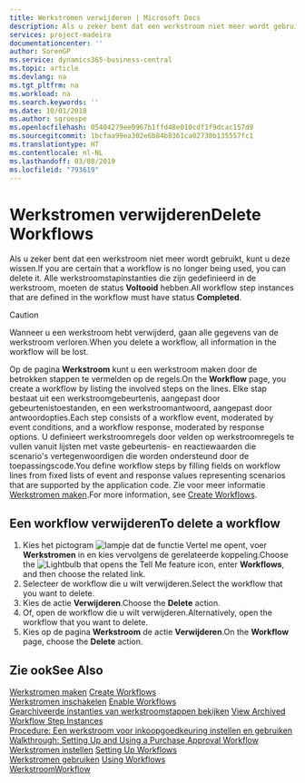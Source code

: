 ```yaml
---
title: Werkstromen verwijderen | Microsoft Docs
description: Als u zeker bent dat een werkstroom niet meer wordt gebruikt, kunt u deze wissen. Alle werkstroomstapinstanties die zijn gedefinieerd in de werkstroom, moeten de status **Voltooid** hebben.
services: project-madeira
documentationcenter: ''
author: SorenGP
ms.service: dynamics365-business-central
ms.topic: article
ms.devlang: na
ms.tgt_pltfrm: na
ms.workload: na
ms.search.keywords: ''
ms.date: 10/01/2018
ms.author: sgroespe
ms.openlocfilehash: 05404279ee0967b1ffd48e010cdf1f9dcac157d9
ms.sourcegitcommit: 1bcfaa99ea302e6b84b8361ca02730b135557fc1
ms.translationtype: HT
ms.contentlocale: nl-NL
ms.lasthandoff: 03/08/2019
ms.locfileid: "793619"
---
```

# <a name="delete-workflows"></a><span data-ttu-id="d6729-104">Werkstromen verwijderen</span><span class="sxs-lookup"><span data-stu-id="d6729-104">Delete Workflows</span></span>
<span data-ttu-id="d6729-105">Als u zeker bent dat een werkstroom niet meer wordt gebruikt, kunt u deze wissen.</span><span class="sxs-lookup"><span data-stu-id="d6729-105">If you are certain that a workflow is no longer being used, you can delete it.</span></span> <span data-ttu-id="d6729-106">Alle werkstroomstapinstanties die zijn gedefinieerd in de werkstroom, moeten de status **Voltooid** hebben.</span><span class="sxs-lookup"><span data-stu-id="d6729-106">All workflow step instances that are defined in the workflow must have status **Completed**.</span></span>  

> [!CAUTION]  
>  <span data-ttu-id="d6729-107">Wanneer u een werkstroom hebt verwijderd, gaan alle gegevens van de werkstroom verloren.</span><span class="sxs-lookup"><span data-stu-id="d6729-107">When you delete a workflow, all information in the workflow will be lost.</span></span>  

 <span data-ttu-id="d6729-108">Op de pagina **Werkstroom** kunt u een werkstroom maken door de betrokken stappen te vermelden op de regels.</span><span class="sxs-lookup"><span data-stu-id="d6729-108">On the **Workflow** page, you create a workflow by listing the involved steps on the lines.</span></span> <span data-ttu-id="d6729-109">Elke stap bestaat uit een werkstroomgebeurtenis, aangepast door gebeurtenistoestanden, en een werkstroomantwoord, aangepast door antwoordopties.</span><span class="sxs-lookup"><span data-stu-id="d6729-109">Each step consists of a workflow event, moderated by event conditions, and a workflow response, moderated by response options.</span></span> <span data-ttu-id="d6729-110">U definieert werkstroomregels door velden op werkstroomregels te vullen vanuit lijsten met vaste gebeurtenis- en reactiewaarden die scenario's vertegenwoordigen die worden ondersteund door de toepassingscode.</span><span class="sxs-lookup"><span data-stu-id="d6729-110">You define workflow steps by filling fields on workflow lines from fixed lists of event and response values representing scenarios that are supported by the application code.</span></span> <span data-ttu-id="d6729-111">Zie voor meer informatie [Werkstromen maken](across-how-to-create-workflows.md).</span><span class="sxs-lookup"><span data-stu-id="d6729-111">For more information, see [Create Workflows](across-how-to-create-workflows.md).</span></span>  

## <a name="to-delete-a-workflow"></a><span data-ttu-id="d6729-112">Een workflow verwijderen</span><span class="sxs-lookup"><span data-stu-id="d6729-112">To delete a workflow</span></span>  
1.  <span data-ttu-id="d6729-113">Kies het pictogram ![lampje dat de functie Vertel me opent](media/ui-search/search_small.png "Vertel me wat u wilt doen"), voer **Werkstromen** in en kies vervolgens de gerelateerde koppeling.</span><span class="sxs-lookup"><span data-stu-id="d6729-113">Choose the ![Lightbulb that opens the Tell Me feature](media/ui-search/search_small.png "Tell me what you want to do") icon, enter **Workflows**, and then choose the related link.</span></span>  
2.  <span data-ttu-id="d6729-114">Selecteer de workflow die u wilt verwijderen.</span><span class="sxs-lookup"><span data-stu-id="d6729-114">Select the workflow that you want to delete.</span></span>  
3.  <span data-ttu-id="d6729-115">Kies de actie **Verwijderen**.</span><span class="sxs-lookup"><span data-stu-id="d6729-115">Choose the **Delete** action.</span></span>  
4.  <span data-ttu-id="d6729-116">Of, open de workflow die u wilt verwijderen.</span><span class="sxs-lookup"><span data-stu-id="d6729-116">Alternatively, open the workflow that you want to delete.</span></span>  
5.  <span data-ttu-id="d6729-117">Kies op de pagina **Werkstroom** de actie **Verwijderen**.</span><span class="sxs-lookup"><span data-stu-id="d6729-117">On the **Workflow** page, choose the **Delete** action.</span></span>  

## <a name="see-also"></a><span data-ttu-id="d6729-118">Zie ook</span><span class="sxs-lookup"><span data-stu-id="d6729-118">See Also</span></span>  
 <span data-ttu-id="d6729-119">[Werkstromen maken](across-how-to-create-workflows.md) </span><span class="sxs-lookup"><span data-stu-id="d6729-119">[Create Workflows](across-how-to-create-workflows.md) </span></span>  
 <span data-ttu-id="d6729-120">[Werkstromen inschakelen](across-how-to-enable-workflows.md) </span><span class="sxs-lookup"><span data-stu-id="d6729-120">[Enable Workflows](across-how-to-enable-workflows.md) </span></span>  
 <span data-ttu-id="d6729-121">[Gearchiveerde instanties van werkstroomstappen bekijken](across-how-to-view-archived-workflow-step-instances.md) </span><span class="sxs-lookup"><span data-stu-id="d6729-121">[View Archived Workflow Step Instances](across-how-to-view-archived-workflow-step-instances.md) </span></span>  
 <span data-ttu-id="d6729-122">[Procedure: Een werkstroom voor inkoopgoedkeuring instellen en gebruiken](walkthrough-setting-up-and-using-a-purchase-approval-workflow.md) </span><span class="sxs-lookup"><span data-stu-id="d6729-122">[Walkthrough: Setting Up and Using a Purchase Approval Workflow](walkthrough-setting-up-and-using-a-purchase-approval-workflow.md) </span></span>  
 <span data-ttu-id="d6729-123">[Werkstromen instellen](across-set-up-workflows.md) </span><span class="sxs-lookup"><span data-stu-id="d6729-123">[Setting Up Workflows](across-set-up-workflows.md) </span></span>  
 <span data-ttu-id="d6729-124">[Werkstromen gebruiken](across-use-workflows.md) </span><span class="sxs-lookup"><span data-stu-id="d6729-124">[Using Workflows](across-use-workflows.md) </span></span>  
 [<span data-ttu-id="d6729-125">Werkstroom</span><span class="sxs-lookup"><span data-stu-id="d6729-125">Workflow</span></span>](across-workflow.md)   
